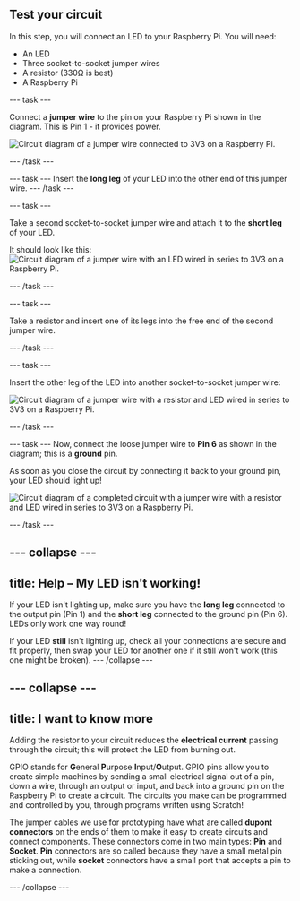 ## Test your circuit

In this step, you will connect an LED to your Raspberry Pi. You will need:

- An LED
- Three socket-to-socket jumper wires
- A resistor (330Ω is best)
- A Raspberry Pi


--- task ---

Connect a **jumper wire** to the pin on your Raspberry Pi shown in the diagram. This is Pin 1 - it provides power.

![Circuit diagram of a jumper wire connected to 3V3 on a Raspberry Pi.](images/Pi_jumper_Test1.png)

--- /task ---

--- task ---
Insert the **long leg** of your LED into the other end of this jumper wire. 
--- /task ---

--- task ---

Take a second socket-to-socket jumper wire and attach it to the **short leg** of your LED. 

It should look like this:
![Circuit diagram of a jumper wire with an LED wired in series to 3V3 on a Raspberry Pi.](images/Pi_LED_test2.png)

--- /task ---

--- task ---

Take a resistor and insert one of its legs into the free end of the second jumper wire. 

--- /task ---

--- task ---

Insert the other leg of the LED into another socket-to-socket jumper wire:

![Circuit diagram of a jumper wire with a resistor and LED wired in series to 3V3 on a Raspberry Pi.](images/Pi_resistor_test3.png)

--- /task ---

--- task ---
Now, connect the loose jumper wire to **Pin 6** as shown in the diagram; this is a **ground** pin.

As soon as you close the circuit by connecting it back to your ground pin, your LED should light up! 

![Circuit diagram of a completed circuit with a jumper wire with a resistor and LED wired in series to 3V3 on a Raspberry Pi.](images/Pi_1_complete.png)

--- /task ---

--- collapse ---
---
title: Help – My LED isn't working!
---
If your LED isn't lighting up, make sure you have the **long leg** connected to the output pin (Pin 1) and the **short leg** connected to the ground pin (Pin 6). LEDs only work one way round!

If your LED **still** isn't lighting up, check all your connections are secure and fit properly, then swap your LED for another one if it still won't work (this one might be broken).
--- /collapse ---


--- collapse ---
---
title: I want to know more
---

Adding the resistor to your circuit reduces the **electrical current** passing through the circuit; this will protect the LED from burning out. 

GPIO stands for **G**eneral **P**urpose **I**nput/**O**utput. GPIO pins allow you to create simple machines by sending a small electrical signal out of a pin, down a wire, through an output or input, and back into a ground pin on the Raspberry Pi to create a circuit. The circuits you make can be programmed and controlled by you, through programs written using Scratch!

The jumper cables we use for prototyping have what are called **dupont connectors** on the ends of them to make it easy to create circuits and connect components. These connectors come in two main types: **Pin** and **Socket**. **Pin** connectors are so called because they have a small metal pin sticking out, while **socket** connectors have a small port that accepts a pin to make a connection.

--- /collapse ---